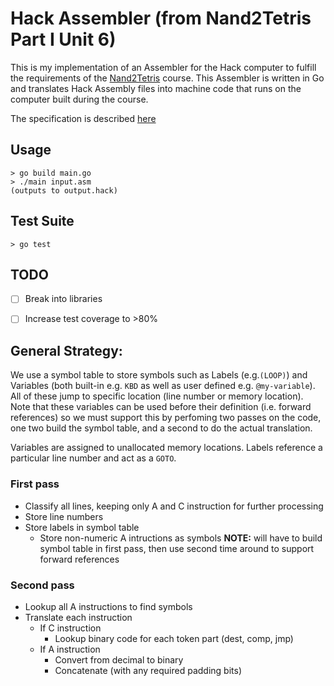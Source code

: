 # Hack Assembler (from Nand2Tetris Part I Unit 6)

This is my implementation of an Assembler for the Hack computer to fulfill the requirements of the [Nand2Tetris](https://www.nand2tetris.org/course) course. This Assembler is written in Go and translates Hack Assembly files into machine code that runs on the computer built during the course.

The specification is described [here](https://www.nand2tetris.org/_files/ugd/44046b_89a8e226476741a3b7c5204575b8a0b2.pdf)

## Usage

	> go build main.go
	> ./main input.asm
	(outputs to output.hack)

## Test Suite

	> go test


## TODO

- [ ] Break into libraries
- [ ] Increase test coverage to >80%

	

## General Strategy:

We use a symbol table to store symbols such as Labels (e.g.`(LOOP)`) and Variables (both built-in e.g. `KBD` as well as user defined e.g. `@my-variable`). All of these jump to specific location (line number or memory location). Note that these variables can be used before their definition (i.e. forward references) so we must support this by perfoming two passes on the code, one two build the symbol table, and a second to do the actual translation.

Variables are assigned to unallocated memory locations. Labels reference a particular line number and act as a `GOTO`.

### First pass
- Classify all lines, keeping only A and C instruction for further processing
- Store line numbers
- Store labels in symbol table
	- Store non-numeric A intructions as symbols
**NOTE:** will have to build symbol table in first pass,
then use second time around to support forward references

### Second pass
- Lookup all A instructions to find symbols
- Translate each instruction
	- If C instruction
		- Lookup binary code for each token part (dest, comp, jmp)
	- If A instruction
		- Convert from decimal to binary
		- Concatenate (with any required padding bits)